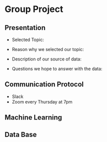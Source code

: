 
# Group Project


## Presentation
- Selected Topic:

- Reason why we selected our topic:

- Description of our source of data:

- Questions we hope to answer with the data:


## Communication Protocol
- Slack
- Zoom every Thursday at 7pm

## Machine Learning


## Data Base

